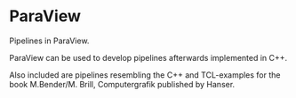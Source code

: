 # ParaView

Pipelines in ParaView.

ParaView can be used to develop pipelines afterwards implemented in C++. 

Also included are pipelines resembling the C++ and TCL-examples for the book
M.Bender/M. Brill, Computergrafik published by Hanser.
